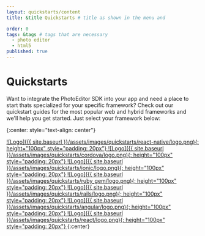 ```yaml
---
layout: quickstarts/content
title: &title Quickstarts # title as shown in the menu and

order: 0
tags: &tags # tags that are necessary
  - photo editor
  - html5
published: true
---
```



# Quickstarts

Want to integrate the PhotoEditor SDK into your app and need a place to start thats specialized for your specific framework? Check out our quickstart guides for the most popular web and hybrid frameworks and we'll help you get started. Just select your framework below:

{:center: style="text-align: center"}

<a class='no-underline' href="{{ site.baseurl }}/quickstarts/react_native">
![Logo]({{ site.baseurl }}/assets/images/quickstarts/react-native/logo.png){: height="100px" style="padding: 20px"}
</a>
<a class='no-underline' href="{{ site.baseurl }}/quickstarts/cordova">
![Logo]({{ site.baseurl }}/assets/images/quickstarts/cordova/logo.png){: height="100px" style="padding: 20px"}
</a>
<a class='no-underline' href="{{ site.baseurl }}/quickstarts/ionic">
![Logo]({{ site.baseurl }}/assets/images/quickstarts/ionic/logo.png){: height="100px"  style="padding: 20px"}
</a>
<a class='no-underline' href="{{ site.baseurl }}/quickstarts/ruby_gem">
![Logo]({{ site.baseurl }}/assets/images/quickstarts/ruby_gem/logo.png){: height="100px"  style="padding: 20px"}
</a>
<a class='no-underline' href="{{ site.baseurl }}/quickstarts/rails">
![Logo]({{ site.baseurl }}/assets/images/quickstarts/rails/logo.png){: height="100px"  style="padding: 20px"}
</a>
<a class='no-underline' href="{{ site.baseurl }}/quickstarts/angular">
![Logo]({{ site.baseurl }}/assets/images/quickstarts/angular/logo.png){: height="100px"  style="padding: 20px"}
</a>
<a class='no-underline' href="{{ site.baseurl }}/quickstarts/react">
![Logo]({{ site.baseurl }}/assets/images/quickstarts/react/logo.png){: height="100px"  style="padding: 20px"}
</a>
{:center}

